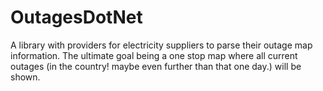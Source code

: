 OutagesDotNet
=============

A library with providers for electricity suppliers to parse their outage map information.  The ultimate goal being a one stop map where all current outages (in the country! maybe even further than that one day.) will be shown.
